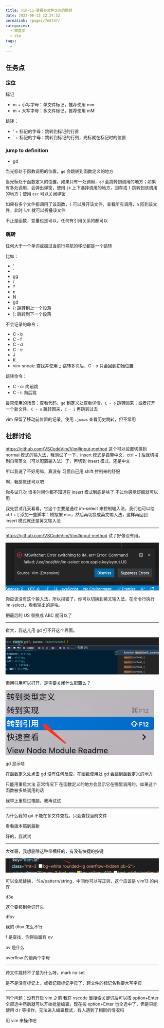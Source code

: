 ```yaml
---
title: vim-11-掌握多文件之间的跳转
date: 2022-06-13 22:24:52
permalink: /pages/7e87d7/
categories:
  - 键盘侠
  - Vim
tags:
  -
---
```

## 任务点

### 定位

标记

- m + 小写字母：单文件标记，推荐使用 mm
- m + 大写字母：多文件标记，推荐使用 mM

跳转：

- ' + 标记的字母：跳转到标记的行首
- ` + 标记的字母：跳转到标记的行列，光标就在标记时的位置

### jump to definition

- gd

当光标处于函数调用的位置，`gd` 会跳转到函数定义的地方

当光标处于函数定义的位置，如果只有一处调用，`gd` 会跳转到调用的地方；如果有多处调用，会弹出弹窗，使用 `jk` 上下选择调用的地方，回车或 `l` 跳转到该调用的地方；使用 `esc` 可以关闭弹窗

如果有多个文件都调用了该函数，`l` 可以展开该文件，查看所有调用，`h` 回到该文件，此时 `l/h` 就可以折叠该文件

不止是函数，变量也是可以，任何有引用关系的都可以

### 跳转

任何大于一个单词或超过当前行导航的移动都是一个跳转

比如：

- '
- `
- gg
- /
- ?
- n
- N
- gd
- {: 跳转到上一个段落
- }: 跳转到下一个段落

不会记录的命令：

- C - b
- C - f
- C - d
- C - e
- J
- K
- vim-sneak: 查找并使用 ,; 跳转多次后，C - o 只会回到初始位置

跳转命令：

- C - o: 向前跳
- C - i: 向后跳

最常使用的场景：查看代码，`gd` 到定义处查看详情，`C - o` 跳转回来；或者打开一个新文件，`C - o` 跳转回来，`C - i` 再跳转过去

vim 保留了移动前位置的记录，使用 `:jumps` 查看历史跳转，但不常用

## 社群讨论

https://github.com/VSCodeVim/Vim#input-method 这个可以设置切换到 normal 模式的输入法，我测试了一下，insert 模式是自带中文，ctrl + [ 后就切换到自带英文（可以配置输入法）了，再切到 insert 模式，还是中文

所以我说了不好用嘛，真没有 习惯自己用 shift 控制来的舒服

啊，我感觉还可以吧

你多试几次 很多时间你都不知道在 insert 模式到底是啥了 不过你感觉舒服就可以用

我先尝试几天看看，它这个主要是通过 im-select 来控制输入法，我们也可以给 ctrl + [ 添加一些脚本：模拟按 esc，然后再切换成英文输入法，这样再回到 insert 模式就还是英文输入法

<hr />

https://github.com/VSCodeVim/Vim#input-method 试了好像没有用。

![](../../.vuepress/public/img/vim/034.png)

你应该没有这个输入法，所以报错了，你可以切换到英文输入法，在命令行执行 im-select，看看输出的是啥。

把最后的 US 替换成 ABC 就可以了

<hr />

崔大，我这儿用 gd 打不开这个界面。

![](../../.vuepress/public/img/vim/035.png)

但用引用可以打开，是需要关闭什么配置么？

![](../../.vuepress/public/img/vim/036.png)

gd 显示啥

在函数定义处点击 gd 没有任何反应，在函数使用处 gd 会跳到函数定义的地方

只能用重启大法 正常情况下 在函数定义的地方会显示它在哪里调用的，如果这个函数被多处调用的话

我早上重启过电脑，我再试试

<hr />

为什么我的 gd 不能在多文件查找，只会查找当前文件

看看版本搞到最新

好的，我试试

<hr />

大崔哥，我想删除这种带横杆的，有没有快捷的按键

![](../../.vuepress/public/img/vim/037.jpg)

可以全局替换，:%s/pattern/string，中间你可以写正则，这个应该是 vim13 的内容

d3e

这个要移到单词开头

dfov

我的 dfov 怎么不行

f 是查找，你得后面有 ov

ov 是什么

overflow 的前两个字母

<hr />

跨文件跳转不了是为什么呀，mark no set

是不是没有标记上，或者记错标记字母了，跨文件的标记名称要大写字母

<hr />

问个问题：没有开启 vim 之前 我在 vscode 里搜索关键词后可以按 option+Enter 全部选中然后就可以开始批量编辑，现在按 option+Enter 也全选中了，但是只能使用 d r 等操作，无法进入编辑模式，有人遇到了相同的情况吗

用 vim 来操作吧
